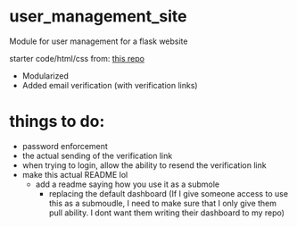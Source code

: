 # user_management_site
Module for user management for a flask website

starter code/html/css from: [this repo](https://github.com/PrettyPrinted/youtube_video_code/tree/master/2017/03/03/Build%20a%20User%20Login%20System%20With%20Flask-Login%2C%20Flask-WTForms%2C%20Flask-Bootstrap%2C%20and%20Flask-SQLAlchemy/building_user_login_system/finish)
- Modularized
- Added email verification (with verification links)

# things to do:
- password enforcement
- the actual sending of the verification link
- when trying to login, allow the ability to resend the verification link
- make this actual README lol
    - add a readme saying how you use it as a submole
		- replacing the default dashboard (If I give someone access to use this as a submoudle, I need to make sure that I only give them pull ability. I dont want them writing their dashboard to my repo)